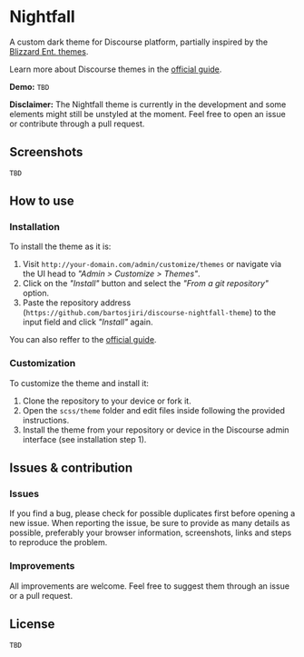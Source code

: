 # Nightfall

A custom dark theme for Discourse platform, partially inspired by the [Blizzard Ent. themes](https://us.forums.blizzard.com/en/heroes/).

Learn more about Discourse themes in the [official guide](https://meta.discourse.org/t/beginners-guide-to-using-discourse-themes/91966).

**Demo:** `TBD`

**Disclaimer:** The Nightfall theme is currently in the development and some elements might still be unstyled at the moment. Feel free to open an issue or contribute through a pull request.

## Screenshots
```TBD```

## How to use
### Installation

To install the theme as it is:
1) Visit `http://your-domain.com/admin/customize/themes` or navigate via the UI head to *"Admin > Customize > Themes"*.
2) Click on the *"Install"* button and select the *"From a git repository"* option.
3) Paste the repository address (`https://github.com/bartosjiri/discourse-nightfall-theme`) to the input field and click *"Install"* again.

You can also reffer to the [official guide](https://meta.discourse.org/t/how-do-i-install-a-theme-or-theme-component/63682).

### Customization

To customize the theme and install it:
1) Clone the repository to your device or fork it.
2) Open the `scss/theme` folder and edit files inside following the provided instructions.
3) Install the theme from your repository or device in the Discourse admin interface (see installation step 1).

## Issues & contribution
### Issues
If you find a bug, please check for possible duplicates first before opening a new issue. When reporting the issue, be sure to provide as many details as possible, preferably your browser information, screenshots, links and steps to reproduce the problem. 

### Improvements
All improvements are welcome. Feel free to suggest them through an issue or a pull request.

## License
`TBD`